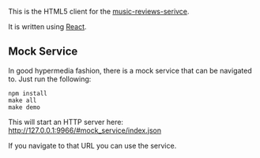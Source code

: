 This is the HTML5 client for the [music-reviews-serivce](https://github.com/ericmoritz/music-reviews-service).

It is written using [React](http://facebook.github.io/react/).

## Mock Service

In good hypermedia fashion, there is a mock service that can be navigated to. Just run the following:

```
npm install
make all
make demo
```

This will start an HTTP server here: http://127.0.0.1:9966/#mock_service/index.json

If you navigate to that URL you can use the service.



